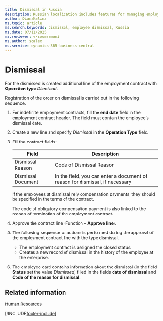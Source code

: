 ```yaml
---
title: Dismissal in Russia
description: Russian localization includes features for managing employee dismissals.
author: DianaMalina
ms.topic: article
ms.search.keywords: dismissal, employee dismissal, Russia
ms.date: 07/11/2025
ms.reviewer: v-soumramani
ms.author: soalex
ms.service: dynamics-365-business-central
---
```


# Dismissal

For the dismissed is created additional line of the employment contract with **Operation type** *Dismissal*.

Registration of the order on dismissal is carried out in the following sequence.

1. For indefinite employment contracts, fill the **end date** field in the employment contract header. The field must contain the employee's dismissal date.
1. Create a new line and specify *Dismissal* in the **Operation Type** field.
1. Fill the contract fields:

   | Field | Description |
   |--|--|
   | Dismissal Reason | Code of  Dismissal Reason |
   | Dismissal Document | In the field, you can enter a document of reason for dismissal, if necessary |

   If the employees at dismissal rely compensation payments, they should be specified in the terms of the contract.

   The code of obligatory compensation payment is also linked to the reason of termination of the employment contract.

1. Approve the contract line (Function – **Approve line**).
1. The following sequence of actions is performed during the approval of the employment contract line with the type dismissal.

   - The employment contract is assigned the closed status.
   - Creates a new record of dismissal in the history of the employee at the enterprise.

1. The employee card contains information about the dismissal (in the field **Status** set the value *Dismissed*, filled in the fields **date of dismissal** and **Code of the reason for dismissal**.

## Related information

[Human Resources](Human-Resources.md)

[!INCLUDE[footer-include](../../includes/footer-banner.md)]
